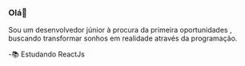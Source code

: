 ### Olá👋
<p>Sou um desenvolvedor júnior à procura da primeira oportunidades , buscando transformar sonhos em realidade através da programação.</p>
-📚 Estudando ReactJs
<div>
  <img heigth="180em" src="(https://github-readme-stats.vercel.app/api?Diogo-Peixoto=anuraghazra)](https://github.com/anuraghazra/github-readme-stats)</img>
 </div>





